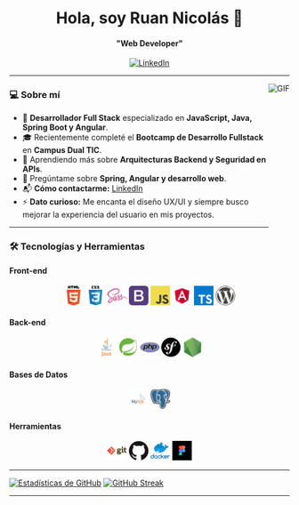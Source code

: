 <h1 align="center">Hola, soy Ruan Nicolás 👋</h1>
<h4 align="center">"Web Developer"</h4>

<p align="center">
  <a href="https://www.linkedin.com/in/ruan-nicolas-de-proen%C3%A7a-gimenes-1441b7289/">
    <img src="https://img.shields.io/badge/linkedin-%230077B5.svg?&style=for-the-badge&logo=linkedin&logoColor=white" alt="LinkedIn" />
  </a>
</p>

<hr>

<img align="right" height="270px" alt="GIF" src="https://i.pinimg.com/originals/e4/26/70/e426702edf874b181aced1e2fa5c6cde.gif" />

### 💻 Sobre mí
- 🚀 **Desarrollador Full Stack** especializado en **JavaScript, Java, Spring Boot y Angular**.
- 🎓 Recientemente completé el **Bootcamp de Desarrollo Fullstack** en **Campus Dual TIC**.
- 🌱 Aprendiendo más sobre **Arquitecturas Backend y Seguridad en APIs**.
- 💬 Pregúntame sobre **Spring, Angular y desarrollo web**.
- 📬 **Cómo contactarme:** [LinkedIn](https://www.linkedin.com/in/ruan-nicolas-de-proen%C3%A7a-gimenes-1441b7289/)
- ⚡ **Dato curioso:** Me encanta el diseño UX/UI y siempre busco mejorar la experiencia del usuario en mis proyectos.

<hr>

### 🛠️ Tecnologías y Herramientas

#### Front-end
<p align="center">
  <img alt="HTML" width="35px" src="https://raw.githubusercontent.com/github/explore/master/topics/html/html.png" />
  <img alt="CSS" width="35px" src="https://raw.githubusercontent.com/github/explore/master/topics/css/css.png" />
  <img alt="SCSS" width="35px" src="https://raw.githubusercontent.com/github/explore/master/topics/sass/sass.png" />
  <img alt="Bootstrap" width="35px" src="https://raw.githubusercontent.com/github/explore/master/topics/bootstrap/bootstrap.png" />
  <img alt="JavaScript" width="35px" src="https://raw.githubusercontent.com/github/explore/master/topics/javascript/javascript.png" />
  <img alt="Angular" width="35px" src="https://raw.githubusercontent.com/github/explore/master/topics/angular/angular.png" />
  <img alt="TypeScript" width="35px" src="https://raw.githubusercontent.com/github/explore/master/topics/typescript/typescript.png" />
  <img alt="WordPress" width="35px" src="https://raw.githubusercontent.com/github/explore/master/topics/wordpress/wordpress.png" />
</p>

#### Back-end
<p align="center">
  <img alt="Java" width="35px" src="https://raw.githubusercontent.com/github/explore/master/topics/java/java.png" />
  <img alt="Spring Boot" width="35px" src="https://raw.githubusercontent.com/github/explore/master/topics/spring-boot/spring-boot.png" />
  <img alt="PHP" width="35px" src="https://raw.githubusercontent.com/github/explore/master/topics/php/php.png" />
  <img alt="Symfony" width="35px" src="https://raw.githubusercontent.com/github/explore/master/topics/symfony/symfony.png" />
  <img alt="Node.js" width="35px" src="https://raw.githubusercontent.com/github/explore/master/topics/nodejs/nodejs.png" />
</p>

#### Bases de Datos
<p align="center">
  <img alt="MySQL" width="35px" src="https://raw.githubusercontent.com/github/explore/master/topics/mysql/mysql.png" />
  <img alt="PostgreSQL" width="35px" src="https://raw.githubusercontent.com/github/explore/master/topics/postgresql/postgresql.png" />
</p>

#### Herramientas
<p align="center">
  <img alt="Git" width="35px" src="https://raw.githubusercontent.com/github/explore/master/topics/git/git.png" />
  <img alt="GitHub" width="35px" src="https://raw.githubusercontent.com/github/explore/master/topics/github/github.png" />
  <img alt="Docker" width="35px" src="https://raw.githubusercontent.com/github/explore/master/topics/docker/docker.png" />
  <img alt="Figma" width="35px" src="https://raw.githubusercontent.com/github/explore/master/topics/figma/figma.png" />
</p>

<hr>

[![Estadísticas de GitHub](https://github-readme-stats.vercel.app/api?username=DeNgo&show_icons=true&theme=tokyonight&hide_border=true&locale=es)](https://github.com/DeNgo)
[![GitHub Streak](https://github-readme-streak-stats.herokuapp.com/?user=DeNgo&theme=material-palenight)](https://git.io/streak-stats)


<hr>

